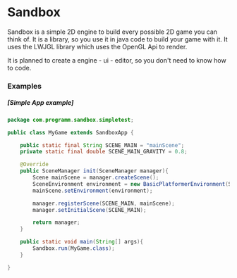 <h1>Sandbox</h1>

Sandbox is a simple 2D engine to build every possible 2D game you can think of.
It is a library, so you use it in java code to build your game with it.
It uses the LWJGL library which uses the OpenGL Api to render.

It is planned to create a engine - ui - editor, so you don't need to know how to code.

<h3>Examples</h3>

<h5>[Simple App example]</h5>

```Java
package com.programm.sandbox.simpletest;

public class MyGame extends SandboxApp {

    public static final String SCENE_MAIN = "mainScene";
    private static final double SCENE_MAIN_GRAVITY = 0.8;

    @Override
    public SceneManager init(SceneManager manager){
        Scene mainScene = manager.createScene();
        SceneEnvironment environment = new BasicPlatformerEnvironment(SCENE_MAIN_GRAVITY);
        mainScene.setEnvironment(environment);

        manager.registerScene(SCENE_MAIN, mainScene);
        manager.setInitialScene(SCENE_MAIN);

        return manager;
    }

    public static void main(String[] args){
        Sandbox.run(MyGame.class);
    }

}
```
